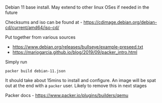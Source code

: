 Debian 11 base install. May extend to other linux OSes if needed in the future

Checksums and iso can be found at - https://cdimage.debian.org/debian-cd/current/amd64/iso-cd/


Put together from various sources

- https://www.debian.org/releases/bullseye/example-preseed.txt
- https://mariogarcia.github.io/blog/2019/09/packer_intro.html

Simply run

```
packer build debian-11.json
```

It should take about 15mins to install and configure. An image will be spat out at the end with a `packer` user. Likely to remove this in next stages

Packer docs - https://www.packer.io/plugins/builders/qemu

